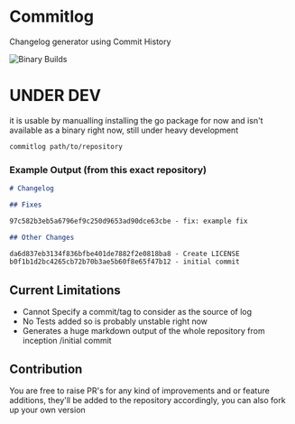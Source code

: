 # Commitlog

Changelog generator using Commit History

![Binary Builds](https://github.com/barelyhuman/commitlog/workflows/Binary%20Builds/badge.svg)

# UNDER DEV

it is usable by manualling installing the go package for now and isn't available as a binary right now, still under heavy development

```sh
commitlog path/to/repository
```

### Example Output (from this exact repository)

```markdown
# Changelog

## Fixes

97c582b3eb5a6796ef9c250d9653ad90dce63cbe - fix: example fix

## Other Changes

da6d837eb3134f836bfbe401de7882f2e0818ba8 - Create LICENSE
b0f1b1d2bc4265cb72b70b3ae5b60f8e65f47b12 - initial commit
```

## Current Limitations

- Cannot Specify a commit/tag to consider as the source of log
- No Tests added so is probably unstable right now
- Generates a huge markdown output of the whole repository from inception /initial commit

## Contribution

You are free to raise PR's for any kind of improvements and or feature additions, they'll be added to the repository accordingly, you can also fork up your own version
